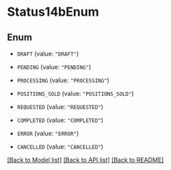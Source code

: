 # Status14bEnum

## Enum


* `DRAFT` (value: `"DRAFT"`)

* `PENDING` (value: `"PENDING"`)

* `PROCESSING` (value: `"PROCESSING"`)

* `POSITIONS_SOLD` (value: `"POSITIONS_SOLD"`)

* `REQUESTED` (value: `"REQUESTED"`)

* `COMPLETED` (value: `"COMPLETED"`)

* `ERROR` (value: `"ERROR"`)

* `CANCELLED` (value: `"CANCELLED"`)


[[Back to Model list]](../README.md#documentation-for-models) [[Back to API list]](../README.md#documentation-for-api-endpoints) [[Back to README]](../README.md)


